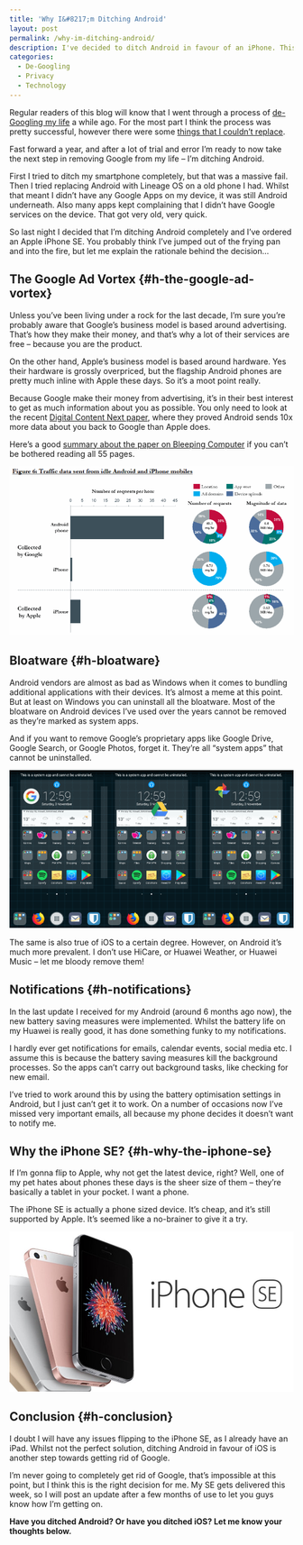 ```yaml
---
title: 'Why I&#8217;m Ditching Android'
layout: post
permalink: /why-im-ditching-android/
description: I've decided to ditch Android in favour of an iPhone. This post explains why.
categories:
  - De-Googling
  - Privacy
  - Technology
---
```

Regular readers of this blog will know that I went through a process of [de-Googling my life](/categories/de-googling) a while ago. For the most part I think the process was pretty successful, however there were some [things that I couldn’t replace](/de-googling-my-life-06-what-i-cant-replace).

Fast forward a year, and after a lot of trial and error I’m ready to now take the next step in removing Google from my life – I’m ditching Android.

First I tried to ditch my smartphone completely, but that was a massive fail. Then I tried replacing Android with Lineage OS on a old phone I had. Whilst that meant I didn’t have any Google Apps on my device, it was still Android underneath. Also many apps kept complaining that I didn’t have Google services on the device. That got very old, very quick.

So last night I decided that I’m ditching Android completely and I’ve ordered an Apple iPhone SE. You probably think I’ve jumped out of the frying pan and into the fire, but let me explain the rationale behind the decision…

## The Google Ad Vortex {#h-the-google-ad-vortex}

Unless you’ve been living under a rock for the last decade, I’m sure you’re probably aware that Google’s business model is based around advertising. That’s how they make their money, and that’s why a lot of their services are free – because you are the product.

On the other hand, Apple’s business model is based around hardware. Yes their hardware is grossly overpriced, but the flagship Android phones are pretty much inline with Apple these days. So it’s a moot point really.

Because Google make their money from advertising, it’s in their best interest to get as much information about you as possible. You only need to look at the recent [Digital Content Next paper](https://digitalcontentnext.org/_assets/images/wp-images/uploads/2018/08/DCN-Google-Data-Collection-Paper.pdf), where they proved Android sends 10x more data about you back to Google than Apple does.

Here’s a good [summary about the paper on Bleeping Computer](https://www.bleepingcomputer.com/news/google/idle-android-phones-send-data-to-google-ten-times-more-often-than-ios-devices-to-apple/) if you can’t be bothered reading all 55 pages.

![](/assets/images/DCN-google-apple-stats.png)

## Bloatware {#h-bloatware}

Android vendors are almost as bad as Windows when it comes to bundling additional applications with their devices. It’s almost a meme at this point. But at least on Windows you can uninstall all the bloatware. Most of the bloatware on Android devices I’ve used over the years cannot be removed as they’re marked as system apps.

And if you want to remove Google’s proprietary apps like Google Drive, Google Search, or Google Photos, forget it. They’re all “system apps” that cannot be uninstalled.

![](/assets/images/android-system-apps.png)

The same is also true of iOS to a certain degree. However, on Android it’s much more prevalent. I don’t use HiCare, or Huawei Weather, or Huawei Music – let me bloody remove them!

## Notifications {#h-notifications}

In the last update I received for my Android (around 6 months ago now), the new battery saving measures were implemented. Whilst the battery life on my Huawei is really good, it has done something funky to my notifications.

I hardly ever get notifications for emails, calendar events, social media etc. I assume this is because the battery saving measures kill the background processes. So the apps can’t carry out background tasks, like checking for new email.

I’ve tried to work around this by using the battery optimisation settings in Android, but I just can’t get it to work. On a number of occasions now I’ve missed very important emails, all because my phone decides it doesn’t want to notify me.

## Why the iPhone SE? {#h-why-the-iphone-se}

If I’m gonna flip to Apple, why not get the latest device, right? Well, one of my pet hates about phones these days is the sheer size of them – they’re basically a tablet in your pocket. I want a phone.

The iPhone SE is actually a phone sized device. It’s cheap, and it’s still supported by Apple. It’s seemed like a no-brainer to give it a try.

![](/assets/images/iPhone-SE.jpg)

## Conclusion {#h-conclusion}

I doubt I will have any issues flipping to the iPhone SE, as I already have an iPad. Whilst not the perfect solution, ditching Android in favour of iOS is another step towards getting rid of Google.

I’m never going to completely get rid of Google, that’s impossible at this point, but I think this is the right decision for me. My SE gets delivered this week, so I will post an update after a few months of use to let you guys know how I’m getting on.

**Have you ditched Android? Or have you ditched iOS? Let me know your thoughts below.**
